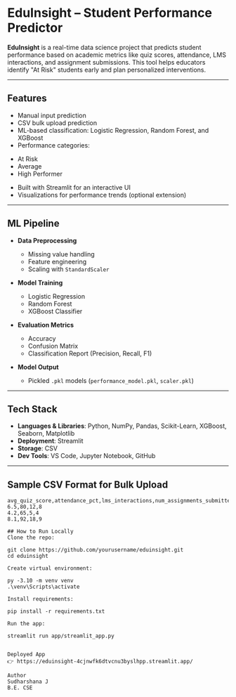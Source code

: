 # EduInsight – Student Performance Predictor

**EduInsight** is a real-time data science project that predicts student performance based on academic metrics like quiz scores, attendance, LMS interactions, and assignment submissions. This tool helps educators identify "At Risk" students early and plan personalized interventions.

---

##  Features

* Manual input prediction  
* CSV bulk upload prediction  
* ML-based classification: Logistic Regression, Random Forest, and XGBoost  
* Performance categories:  
- At Risk  
- Average  
- High Performer  
* Built with Streamlit for an interactive UI  
* Visualizations for performance trends (optional extension)

---

## ML Pipeline

- **Data Preprocessing**  
  - Missing value handling  
  - Feature engineering  
  - Scaling with `StandardScaler`

- **Model Training**  
  - Logistic Regression  
  - Random Forest  
  - XGBoost Classifier

- **Evaluation Metrics**  
  - Accuracy  
  - Confusion Matrix  
  - Classification Report (Precision, Recall, F1)

- **Model Output**  
  - Pickled `.pkl` models (`performance_model.pkl`, `scaler.pkl`)

---

##  Tech Stack

- **Languages & Libraries**: Python, NumPy, Pandas, Scikit-Learn, XGBoost, Seaborn, Matplotlib  
- **Deployment**: Streamlit  
- **Storage**: CSV  
- **Dev Tools**: VS Code, Jupyter Notebook, GitHub  

---


## Sample CSV Format for Bulk Upload

```csv
avg_quiz_score,attendance_pct,lms_interactions,num_assignments_submitted
6.5,80,12,8
4.2,65,5,4
8.1,92,18,9

## How to Run Locally
Clone the repo:

git clone https://github.com/yourusername/eduinsight.git
cd eduinsight

Create virtual environment:

py -3.10 -m venv venv
.\venv\Scripts\activate

Install requirements:

pip install -r requirements.txt

Run the app:

streamlit run app/streamlit_app.py


Deployed App
👉 https://eduinsight-4cjnwfk6dtvcnu3byslhpp.streamlit.app/

Author
Sudharshana J
B.E. CSE


